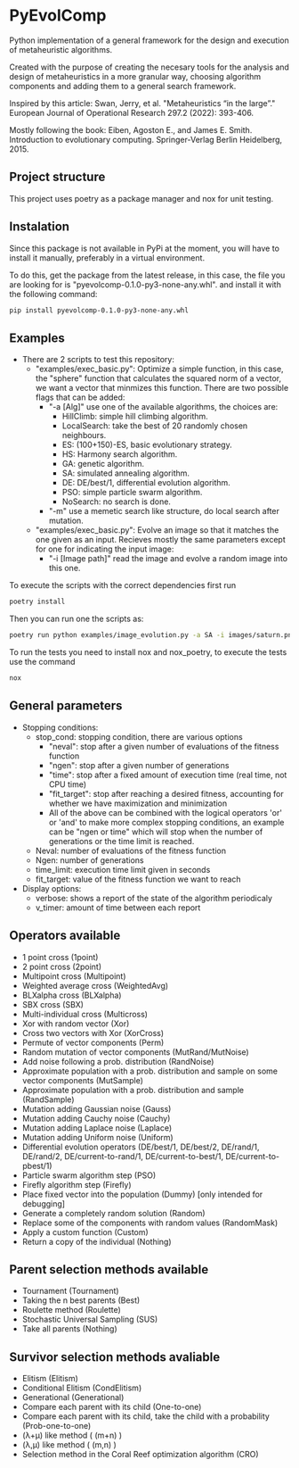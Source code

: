 # PyEvolComp
Python implementation of a general framework for the design and execution of metaheuristic algorithms.

Created with the purpose of creating the necesary tools for the analysis and design of metaheuristics
in a more granular way, choosing algorithm components and adding them to a general search framework.

Inspired by this article: 
    Swan, Jerry, et al. "Metaheuristics “in the large”." European Journal of Operational Research 297.2 (2022): 393-406.
   
Mostly following the book: 
    Eiben, Agoston E., and James E. Smith. Introduction to evolutionary computing. Springer-Verlag Berlin Heidelberg, 2015.

## Project structure
This project uses poetry as a package manager and nox for unit testing.

## Instalation

Since this package is not available in PyPi at the moment, you will have to install it manually, preferably in a virtual environment.

To do this, get the package from the latest release, in this case, the file you are looking for is "pyevolcomp-0.1.0-py3-none-any.whl". and install it with the following command:

```bash
pip install pyevolcomp-0.1.0-py3-none-any.whl
```

## Examples
- There are 2 scripts to test this repository:
    - "examples/exec_basic.py": Optimize a simple function, in this case, the "sphere" function that calculates the squared norm of a vector, we want a vector that minmizes this function. There are two possible flags that can be added:
        - "-a \[Alg\]" use one of the available algorithms, the choices are:
            - HillClimb: simple hill climbing algorithm.
            - LocalSearch: take the best of 20 randomly chosen neighbours.
            - ES: (100+150)-ES, basic evolutionary strategy.
            - HS: Harmony search algorithm.
            - GA: genetic algorithm.
            - SA: simulated annealing algorithm.
            - DE: DE/best/1, differential evolution algorithm.
            - PSO: simple particle swarm algorithm.
            - NoSearch: no search is done.
        - "-m" use a memetic search like structure, do local search after mutation.
    - "examples/exec_basic.py": Evolve an image so that it matches the one given as an input. Recieves mostly the same parameters except for one for indicating the input image:
        - "-i \[Image path\]" read the image and evolve a random image into this one.

To execute the scripts with the correct dependencies first run

```bash
poetry install
```

Then you can run one the scripts as:

```bash
poetry run python examples/image_evolution.py -a SA -i images/saturn.png
```

To run the tests you need to install nox and nox_poetry, to execute the tests use the command

```bash
nox
```


## General parameters
- Stopping conditions:
    - stop_cond: stopping condition, there are various options
        - "neval": stop after a given number of evaluations of the fitness function
        - "ngen": stop after a given number of generations
        - "time": stop after a fixed amount of execution time (real time, not CPU time)
        - "fit_target": stop after reaching a desired fitness, accounting for whether we have maximization and minimization
        - All of the above can be combined with the logical operators 'or' or 'and' to make more complex stopping conditions,
        an example can be "ngen or time" which will stop when the number of generations or the time limit is reached.
    - Neval: number of evaluations of the fitness function
    - Ngen: number of generations
    - time_limit: execution time limit given in seconds
    - fit_target: value of the fitness function we want to reach
- Display options:
    - verbose: shows a report of the state of the algorithm periodicaly
    - v_timer: amount of time between each report

## Operators available
- 1 point cross (1point)
- 2 point cross (2point)
- Multipoint cross (Multipoint)
- Weighted average cross (WeightedAvg)
- BLXalpha cross (BLXalpha)
- SBX cross (SBX)
- Multi-individual cross (Multicross)
- Xor with random vector (Xor)
- Cross two vectors with Xor (XorCross)
- Permute of vector components (Perm)
- Random mutation of vector components (MutRand/MutNoise)
- Add noise following a prob. distribution (RandNoise)
- Approximate population with a prob. distribution and sample on some vector components (MutSample)
- Approximate population with a prob. distribution and sample (RandSample)
- Mutation adding Gaussian noise (Gauss)
- Mutation adding Cauchy noise (Cauchy)
- Mutation adding Laplace noise (Laplace)
- Mutation adding Uniform noise (Uniform)
- Differential evolution operators (DE/best/1, DE/best/2, DE/rand/1, DE/rand/2, DE/current-to-rand/1, DE/current-to-best/1, DE/current-to-pbest/1)
- Particle swarm algorithm step (PSO)
- Firefly algorithm step (Firefly)
- Place fixed vector into the population (Dummy) [only intended for debugging]
- Generate a completely random solution (Random)
- Replace some of the components with random values (RandomMask)
- Apply a custom function (Custom) 
- Return a copy of the individual (Nothing) 

## Parent selection methods available
- Tournament (Tournament)
- Taking the n best parents (Best)
- Roulette method (Roulette)
- Stochastic Universal Sampling (SUS)
- Take all parents (Nothing)

## Survivor selection methods avaliable
- Elitism (Elitism)
- Conditional Elitism (CondElitism)
- Generational (Generational)
- Compare each parent with its child (One-to-one)
- Compare each parent with its child, take the child with a probability (Prob-one-to-one)
- (λ+μ) like method ( (m+n) )
- (λ,μ) like method ( (m,n) )
- Selection method in the Coral Reef optimization algorithm (CRO)




